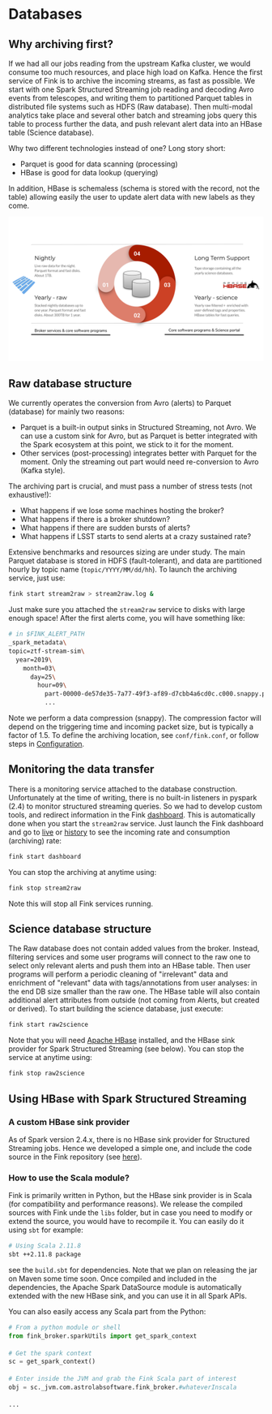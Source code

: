 # Databases

## Why archiving first?

If we had all our jobs reading from the upstream Kafka cluster, we would consume too much resources, and place high load on Kafka. Hence the first service of Fink is to archive the incoming streams, as fast as possible. We start with one Spark Structured Streaming job reading and decoding Avro events from telescopes, and writing them to partitioned Parquet tables in distributed file systems such as HDFS (Raw database). Then multi-modal analytics take place and several other batch and streaming jobs query this table to process further the data, and push relevant alert data into an HBase table (Science database).

Why two different technologies instead of one? Long story short:

- Parquet is good for data scanning (processing)
- HBase is good for data lookup (querying)

In addition, HBase is schemaless (schema is stored with the record, not the table) allowing easily the user to update alert data with new labels as they come.

![Screenshot](../img/datastore_strategy.svg)

## Raw database structure

We currently operates the conversion from Avro (alerts) to Parquet (database) for mainly two reasons:

- Parquet is a built-in output sinks in Structured Streaming, not Avro. We can use a custom sink for Avro, but as Parquet is better integrated with the Spark ecosystem at this point, we stick to it for the moment.
- Other services (post-processing) integrates better with Parquet for the moment. Only the streaming out part would need re-conversion to Avro (Kafka style).

The archiving part is crucial, and must pass a number of stress tests (not exhaustive!):

- What happens if we lose some machines hosting the broker?
- What happens if there is a broker shutdown?
- What happens if there are sudden bursts of alerts?
- What happens if LSST starts to send alerts at a crazy sustained rate?

Extensive benchmarks and resources sizing are under study. The main Parquet database is stored in HDFS (fault-tolerant), and data are partitioned hourly by topic name (`topic/YYYY/MM/dd/hh`). To launch the archiving service, just use:

```bash
fink start stream2raw > stream2raw.log &
```

Just make sure you attached the `stream2raw` service to disks with large enough space! After the first alerts come, you will have something like:

```bash
# in $FINK_ALERT_PATH
_spark_metadata\
topic=ztf-stream-sim\
  year=2019\
    month=03\
      day=25\
        hour=09\
          part-00000-de57de35-7a77-49f3-af89-d7cbb4a6cd0c.c000.snappy.parquet
          ...
```


Note we perform a data compression (snappy). The compression factor will depend on the triggering time and incoming packet size, but is typically a factor of 1.5. To define the archiving location, see `conf/fink.conf`, or follow steps in [Configuration](configuration.md).

## Monitoring the data transfer

There is a monitoring service attached to the database construction. Unfortunately at the time of writing, there is no built-in listeners in pyspark (2.4) to monitor structured streaming queries. So we had to develop custom tools, and redirect information in the Fink [dashboard](dashboard.md). This is automatically done when you start the `stream2raw` service. Just launch the Fink dashboard and go to [live](http://localhost:5000/live.html) or [history](http://localhost:5000/history.html) to see the incoming rate and consumption (archiving) rate:

```bash
fink start dashboard
```

You can stop the archiving at anytime using:

```bash
fink stop stream2raw
```

Note this will stop all Fink services running.

## Science database structure

The Raw database does not contain added values from the broker. Instead, filtering services and some user programs will connect to the raw one to select only relevant alerts and push them into an HBase table. Then user programs will perform a periodic cleaning of "irrelevant" data and enrichment of "relevant" data with tags/annotations from user analyses: in the end DB size smaller than the raw one. The HBase table will also contain additional alert attributes from outside (not coming from Alerts, but created or derived). To start building the science database, just execute:

```bash
fink start raw2science
```

Note that you will need [Apache HBase](https://hbase.apache.org/) installed, and the HBase sink provider for Spark Structured Streaming (see below). You can stop the service at anytime using:

```bash
fink stop raw2science
```

## Using HBase with Spark Structured Streaming

### A custom HBase sink provider

As of Spark version 2.4.x, there is no HBase sink provider for Structured Streaming jobs. Hence we developed a simple one, and include the code source in the Fink repository (see [here](https://github.com/astrolabsoftware/fink-broker/tree/master/src/main/scala/org/apache/spark/sql/execution/datasources/hbase)).

### How to use the Scala module?

Fink is primarily written in Python, but the HBase sink provider is in Scala (for compatibility and performance reasons). We release the compiled sources with Fink unde the `libs` folder, but in case you need to modify or extend the source, you would have to recompile it. You can easily do it using `sbt` for example:

```bash
# Using Scala 2.11.8
sbt ++2.11.8 package
```

see the `build.sbt` for dependencies. Note that we plan on releasing the jar on Maven some time soon. Once compiled and included in the dependencies, the Apache Spark DataSource module is automatically extended with the new HBase sink, and you can use it in all Spark APIs.

You can also easily access any Scala part from the Python:

```python
# From a python module or shell
from fink_broker.sparkUtils import get_spark_context

# Get the spark context
sc = get_spark_context()

# Enter inside the JVM and grab the Fink Scala part of interest
obj = sc._jvm.com.astrolabsoftware.fink_broker.#whateverInscala

...
```
